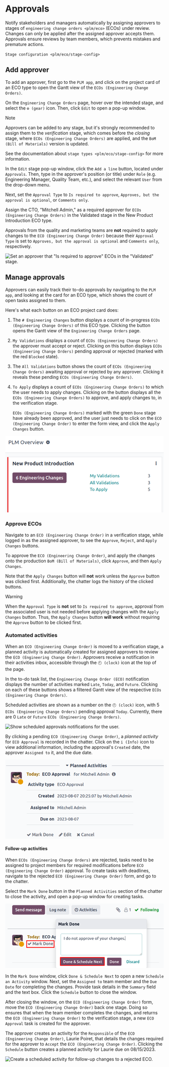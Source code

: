 # Approvals

<div id="plm/approvals">

Notify stakeholders and managers automatically by assigning approvers to
stages of `engineering
change orders <plm/eco>` (ECOs) under review. Changes can only be
applied after the assigned approver accepts them. Approvals ensure
reviews by team members, which prevents mistakes and premature actions.

</div>

<div class="seealso">

`Stage configuration <plm/eco/stage-config>`

</div>

## Add approver

To add an approver, first go to the `PLM app`, and click on the project
card of an ECO type to open the Gantt view of the
`ECOs (Engineering Change Orders)`.

On the `Engineering Change Orders` page, hover over the intended stage,
and select the `⚙️ (gear)` icon. Then, click `Edit` to open a pop-up
window.

> [!NOTE]
> Approvers can be added to any stage, but it's strongly recommended to
> assign them to the *verification* stage, which comes before the
> *closing* stage, where `ECOs (Engineering Change Orders)` are applied,
> and the `BoM (Bill of Materials)` version is updated.
>
> See the documentation about `stage types <plm/eco/stage-config>` for
> more information.

<div id="plm/approvals/approval-type">

In the `Edit` stage pop-up window, click the `Add a line` button,
located under `Approvals`. Then, type in the approver's position (or
title) under `Role` (e.g. <span class="title-ref">Engineering
Manager</span>, <span class="title-ref">Quality Team</span>, etc.), and
select the relevant `User` from the drop-down menu.

</div>

Next, set the `Approval Type` to `Is required to approve`, `Approves,
but the approval is optional`, or `Comments only`.

<div class="example">

Assign the <span class="title-ref">CTO</span>, "Mitchell Admin," as a
required approver for `ECOs (Engineering Change Orders)` in the
<span class="title-ref">Validated</span> stage in the
<span class="title-ref">New Product Introduction</span> ECO type.

Approvals from the quality and marketing teams are **not** required to
apply changes to the `ECO (Engineering Change Order)` because their
`Approval Type` is set to `Approves, but the approval is
optional` and `Comments only`, respectively.

<img src="approvals/approvers.png" class="align-center"
alt="Set an approver that &quot;Is required to approve&quot; ECOs in the &quot;Validated&quot; stage." />

</div>

## Manage approvals

Approvers can easily track their to-do approvals by navigating to the
`PLM app`, and looking at the card for an ECO type, which shows the
count of open tasks assigned to them.

Here's what each button on an ECO project card does:

1.  The `# Engineering Changes` button displays a count of in-progress
    `ECOs (Engineering Change Orders)` of this ECO type. Clicking the
    button opens the Gantt view of the `Engineering Change Orders` page.

2.  `My Validations` displays a count of
    `ECOs (Engineering Change Orders)` the approver must accept or
    reject. Clicking on this button displays
    `ECOs (Engineering Change Orders)` pending approval or rejected
    (marked with the red `Blocked` state).

3.  The `All Validations` button shows the count of
    `ECOs (Engineering Change Orders)` awaiting approval or rejected by
    any approver. Clicking it reveals these pending
    `ECOs (Engineering Change Orders)`.

4.  `To Apply` displays a count of `ECOs (Engineering Change Orders)` to
    which the user needs to apply changes. Clicking on the button
    displays all the `ECOs (Engineering Change Orders)` to approve, and
    apply changes to, in the verification stage.

    `ECOs (Engineering Change Orders)` marked with the green `Done`
    stage have already been approved, and the user just needs to click
    on the `ECO (Engineering Change Order)` to enter the form view, and
    click the `Apply Changes` button.

<img src="approvals/validation-overview.png" class="align-center"
alt="Display count of validations to-do and buttons to open filtered list of ECOs." />

### Approve ECOs

Navigate to an `ECO (Engineering Change Order)` in a verification stage,
while logged in as the assigned approver, to see the `Approve`,
`Reject`, and `Apply Changes` buttons.

To approve the `ECO (Engineering Change Order)`, and apply the changes
onto the production `BoM (Bill of Materials)`, click `Approve`, and then
`Apply Changes`.

Note that the `Apply Changes` button will **not** work unless the
`Approve` button was clicked first. Additionally, the chatter logs the
history of the clicked buttons.

> [!WARNING]
> When the `Approval Type` is **not** set to `Is required to approve`,
> approval from the associated user is not needed before applying
> changes with the `Apply Changes` button. Thus, the `Apply Changes`
> button **will work** without requiring the `Approve` button to be
> clicked first.

### Automated activities

When an `ECO (Engineering Change Order)` is moved to a verification
stage, a planned activity is automatically created for assigned
approvers to review the `ECO (Engineering Change Order)`. Approvers
receive a notification in their activities inbox, accessible through the
`🕘 (clock)` icon at the top of the page.

In the to-do task list, the `Engineering Change Order (ECO)`
notification displays the number of activities marked `Late`, `Today`,
and `Future`. Clicking on each of these buttons shows a filtered Gantt
view of the respective `ECOs (Engineering Change Orders)`.

<div class="example">

Scheduled activities are shown as a number on the `🕘 (clock)` icon,
with <span class="title-ref">5</span> `ECOs (Engineering Change Orders)`
pending approval `Today`. Currently, there are
<span class="title-ref">0</span> `Late` or `Future`
`ECOs (Engineering Change Orders)`.

<img src="approvals/todo-list.png" class="align-center"
alt="Show scheduled approvals notifications for the user." />

</div>

By clicking a pending `ECO (Engineering Change Order)`, a *planned
activity* for `ECO Approval` is recorded in the chatter. Click on the
`i (Info)` icon to view additional information, including the approval's
`Created` date, the approver `Assigned to` it, and the due date.

<img src="approvals/planned-activity.png" class="align-center"
alt="Show additional details of the planned ECO approval." />

#### Follow-up activities

When `ECOs (Engineering Change Orders)` are rejected, tasks need to be
assigned to project members for required modifications before
`ECO (Engineering Change Order)` approval. To create tasks with
deadlines, navigate to the rejected `ECO (Engineering Change Order)`
form, and go to the chatter.

Select the `Mark Done` button in the `Planned Activities` section of the
chatter to close the activity, and open a pop-up window for creating
tasks.

<img src="approvals/mark-as-done.png" class="align-center"
alt="Show *Mark Done* window to show *Done &amp; Schedule Next*, *Done*, and *Discard* buttons to
close the planned activity." />

In the `Mark Done` window, click `Done & Schedule Next` to open a new
`Schedule an Activity` window. Next, set the `Assigned to` team member
and the `Due Date` for completing the changes. Provide task details in
the `Summary` field and the text box. Click the `Schedule` button to
close the window.

After closing the window, on the `ECO (Engineering Change Order)` form,
move the `ECO (Engineering Change Order)` back one stage. Doing so
ensures that when the team member completes the changes, and returns the
`ECO (Engineering Change Order)` to the verification stage, a new
`ECO Approval` task is created for the approver.

<div class="example">

The approver creates an activity for the `Responsible` of the
`ECO (Engineering Change Order)`, <span class="title-ref">Laurie
Poiret</span>, that details the changes required for the approver to
`Accept` the `ECO (Engineering Change Order)`. Clicking the `Schedule`
button creates a planned activity for Laurie due on
<span class="title-ref">08/15/2023</span>.

<img src="approvals/schedule-an-activity.png" class="align-center"
alt="Create a scheduled activity for follow-up changes to a rejected ECO." />

</div>
